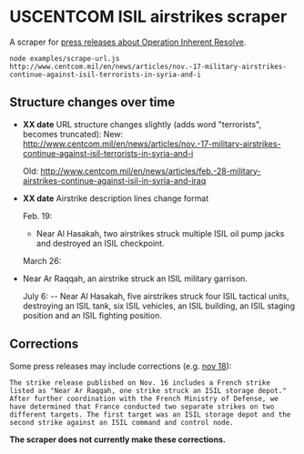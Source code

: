 # USCENTCOM ISIL airstrikes scraper

A scraper for [press releases about Operation Inherent Resolve](http://www.centcom.mil/en/news/).

    node examples/scrape-url.js http://www.centcom.mil/en/news/articles/nov.-17-military-airstrikes-continue-against-isil-terrorists-in-syria-and-i

## Structure changes over time

* **XX date** URL structure changes slightly (adds word "terrorists",
  becomes truncated):
    New: http://www.centcom.mil/en/news/articles/nov.-17-military-airstrikes-continue-against-isil-terrorists-in-syria-and-i

    Old: http://www.centcom.mil/en/news/articles/feb.-28-military-airstrikes-continue-against-isil-in-syria-and-iraq

* **XX date** Airstrike description lines change format

    Feb. 19:
    * Near Al Hasakah, two airstrikes struck multiple ISIL oil pump jacks and destroyed an ISIL checkpoint.

    March 26:
    <li> Near Ar Raqqah, an airstrike struck an ISIL military garrison.</li>

    July 6:
    -- Near Al Hasakah, five airstrikes struck four ISIL tactical units, destroying an ISIL tank, six ISIL vehicles, an ISIL building, an ISIL staging position and an ISIL fighting position.

## Corrections

Some press releases may include corrections (e.g. [nov 18](http://www.centcom.mil/en/news/articles/nov.-18-military-airstrikes-continue-against-isil-terrorists-in-syria-and-i)):

    The strike release published on Nov. 16 includes a French strike listed as "Near Ar Raqqah, one strike struck an ISIL storage depot." After further coordination with the French Ministry of Defense, we have determined that France conducted two separate strikes on two different targets. The first target was an ISIL storage depot and the second strike against an ISIL command and control node.

**The scraper does not currently make these corrections.**

